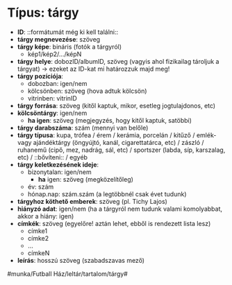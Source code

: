 # Típus: tárgy
- **ID**: ::formátumát még ki kell találni::
- **tárgy megnevezése**: szöveg
- **tárgy képe**: bináris (fotók a tárgyról)
	- kép1/kép2/…/képN
- **tárgy helye**: dobozID/albumID, szöveg (vagyis ahol fizikailag tároljuk a tárgyat) -> ezeket az ID-kat mi határozzuk majd meg!
- **tárgy pozíciója**:
	- dobozban: igen/nem
	- kölcsönben: szöveg (hova adtuk kölcsön)
	- vitrinben: vitrinID
- **tárgy forrása**: szöveg (kitől kaptuk, mikor, esetleg jogtulajdonos, etc)
- **kölcsöntárgy**: igen/nem
	- **ha igen**: szöveg (megjegyzés, hogy kitől kaptuk, satöbbi)
- **tárgy darabszáma**: szám (mennyi van belőle)
- **tárgy típusa**: kupa, trófea / érem / kerámia, porcelán / kitűző / emlék- vagy ajándéktárgy (öngyújtó, kanál, cigarettatárca, etc) / zászló / ruhanemű (cipő, mez, nadrág, sál, etc) / sportszer (labda, síp, karszalag, etc) / ::bővíteni::  / egyéb
- **tárgy keletkezésének ideje**: 
	- bizonytalan: igen/nem
		- **ha** igen: szöveg (megközelítőleg)
	- év: szám
	- hónap.nap: szám.szám (a legtöbbnél csak évet tudunk)
- **tárgyhoz köthető emberek**: szöveg (pl. Tichy Lajos)
- **hiányzó adat**: igen/nem (ha a tárgyról nem tudunk valami komolyabbat, akkor a hiány: igen)
-  **címkék**: szöveg (egyelőre! aztán lehet, ebből is rendezett lista lesz)
	- címke1
	- címke2
	- …
	- címkeN
- **leírás**: hosszú szöveg (szabadszavas mező)

#munka/Futball Ház/leltár/tartalom/tárgy#

